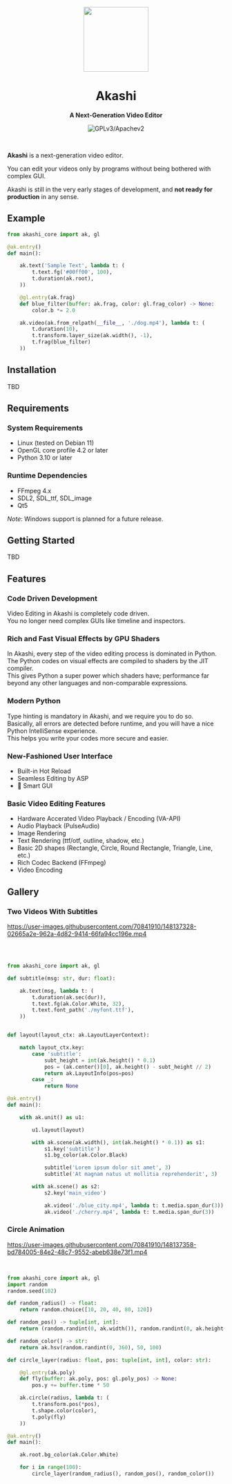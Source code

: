 <p align="center"><img width="150" src="https://user-images.githubusercontent.com/70841910/115134602-16088280-a001-11eb-991e-a091139b6a25.png" /></p>

<h1 align="center">Akashi</h1>
<p align="center">
  <strong>A Next-Generation Video Editor</strong>
</p>

<p align="center">
  <img src="https://img.shields.io/badge/license-GPLv3%2FApache%202-blue" alt="GPLv3/Apachev2" />
</p>
<br>

**Akashi** is a next-generation video editor. 

You can edit your videos only by programs without being bothered with complex GUI.

Akashi is still in the very early stages of development, and **not ready for production** in any sense.

## Example

```python
from akashi_core import ak, gl

@ak.entry()
def main():

    ak.text('Sample Text', lambda t: (
        t.text.fg('#00ff00', 100),
        t.duration(ak.root),
    ))

    @gl.entry(ak.frag)
    def blue_filter(buffer: ak.frag, color: gl.frag_color) -> None:
        color.b *= 2.0

    ak.video(ak.from_relpath(__file__, './dog.mp4'), lambda t: (
        t.duration(10),
        t.transform.layer_size(ak.width(), -1),
        t.frag(blue_filter)
    ))
```

## Installation

TBD

## Requirements

### System Requirements

* Linux (tested on Debian 11) 
* OpenGL core profile 4.2 or later
* Python 3.10 or later

### Runtime Dependencies

* FFmpeg 4.x
* SDL2, SDL_ttf, SDL_image
* Qt5

*Note*: Windows support is planned for a future release.

## Getting Started

TBD

## Features

### Code Driven Development

Video Editing in Akashi is completely code driven.  
You no longer need complex GUIs like timeline and inspectors.

### Rich and Fast Visual Effects by GPU Shaders

In Akashi, every step of the video editing process is dominated in Python.  
The Python codes on visual effects are compiled to shaders by the JIT compiler.  
This gives Python a super power which shaders have; performance far beyond any other languages and non-comparable expressions.

### Modern Python

Type hinting is mandatory in Akashi, and we require you to do so.  
Basically, all errors are detected before runtime, and you will have a nice Python IntelliSense experience.  
This helps you write your codes more secure and easier.

### New-Fashioned User Interface

- Built-in Hot Reload
- Seamless Editing by ASP
- 🚧 Smart GUI
   
### Basic Video Editing Features

- Hardware Accerated Video Playback / Encoding (VA-API)
- Audio Playback (PulseAudio)
- Image Rendering
- Text Rendering (ttf/otf, outline, shadow, etc.)
- Basic 2D shapes (Rectangle, Circle, Round Rectangle, Triangle, Line, etc.)
- Rich Codec Backend (FFmpeg)
- Video Encoding

## Gallery

### Two Videos With Subtitles

https://user-images.githubusercontent.com/70841910/148137328-02665a2e-962a-4d82-9414-66fa94cc196e.mp4

<br>

```python

from akashi_core import ak, gl

def subtitle(msg: str, dur: float):

    ak.text(msg, lambda t: (
        t.duration(ak.sec(dur)),
        t.text.fg(ak.Color.White, 32),
        t.text.font_path('./myfont.ttf'),
    ))


def layout(layout_ctx: ak.LayoutLayerContext):

    match layout_ctx.key:
        case 'subtitle':
            subt_height = int(ak.height() * 0.1)
            pos = (ak.center()[0], ak.height() - subt_height // 2)
            return ak.LayoutInfo(pos=pos)
        case _:
            return None

@ak.entry()
def main():

    with ak.unit() as u1:

        u1.layout(layout)

        with ak.scene(ak.width(), int(ak.height() * 0.1)) as s1:
            s1.key('subtitle')
            s1.bg_color(ak.Color.Black)

            subtitle('Lorem ipsum dolor sit amet', 3)
            subtitle('At magnam natus ut mollitia reprehenderit', 3)

        with ak.scene() as s2:
            s2.key('main_video')

            ak.video('./blue_city.mp4', lambda t: t.media.span_dur(3))
            ak.video('./cherry.mp4', lambda t: t.media.span_dur(3))
```

### Circle Animation

https://user-images.githubusercontent.com/70841910/148137358-bd784005-84e2-48c7-9552-abeb638e73f1.mp4

<br>

```python
from akashi_core import ak, gl
import random
random.seed(102)

def random_radius() -> float:
    return random.choice([10, 20, 40, 80, 120])

def random_pos() -> tuple[int, int]:
    return (random.randint(0, ak.width()), random.randint(0, ak.height() * 2))

def random_color() -> str:
    return ak.hsv(random.randint(0, 360), 50, 100)

def circle_layer(radius: float, pos: tuple[int, int], color: str):

    @gl.entry(ak.poly)
    def fly(buffer: ak.poly, pos: gl.poly_pos) -> None:
        pos.y += buffer.time * 50

    ak.circle(radius, lambda t: (
        t.transform.pos(*pos),
        t.shape.color(color),
        t.poly(fly)
    ))

@ak.entry()
def main():

    ak.root.bg_color(ak.Color.White)

    for i in range(100):
        circle_layer(random_radius(), random_pos(), random_color())
```
